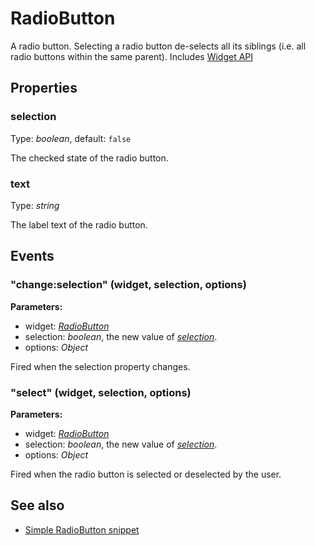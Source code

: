 ---
---
# RadioButton

A radio button. Selecting a radio button de-selects all its siblings (i.e. all radio buttons within the same parent).
Includes [Widget API](Widget.md)

## Properties

### selection
Type: *boolean*, default: `false`

The checked state of the radio button.
### text

Type: *string*

The label text of the radio button.

## Events

### "change:selection" (widget, selection, options)

**Parameters:**

- widget: *[RadioButton](RadioButton.md)*
- selection: *boolean*, the new value of *[selection](#selection)*.
- options: *Object*

Fired when the selection property changes.

### "select" (widget, selection, options)

**Parameters:**

- widget: *[RadioButton](RadioButton.md)*
- selection: *boolean*, the new value of *[selection](#selection)*.
- options: *Object*

Fired when the radio button is selected or deselected by the user.


## See also

- [Simple RadioButton snippet](https://github.com/eclipsesource/tabris-js/blob/v1.4.0/snippets/radiobutton/radiobutton.js)

